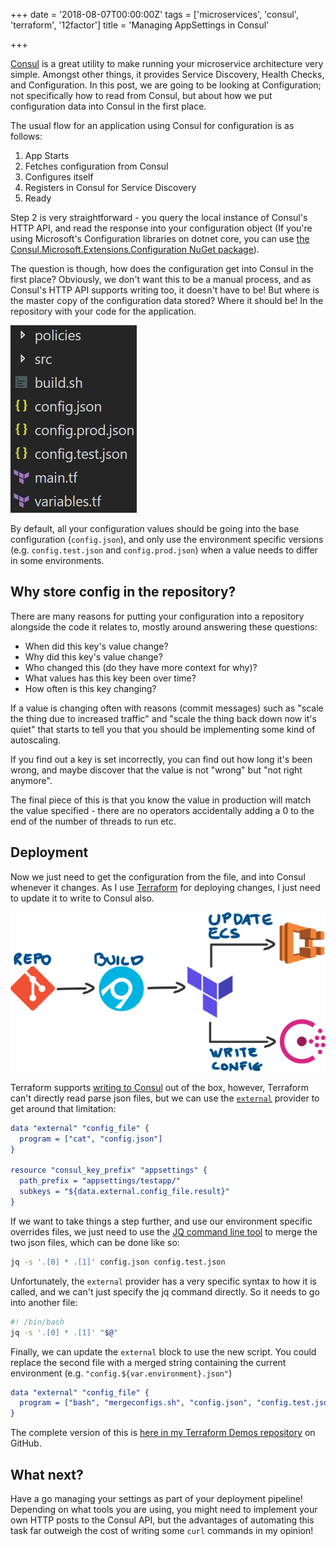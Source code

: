 +++
date = '2018-08-07T00:00:00Z'
tags = ['microservices', 'consul', 'terraform', '12factor']
title = 'Managing AppSettings in Consul'

+++

[Consul](https://www.consul.io/) is a great utility to make running your microservice architecture very simple.  Amongst other things, it provides Service Discovery, Health Checks, and Configuration.  In this post, we are going to be looking at Configuration; not specifically how to read from Consul, but about how we put configuration data into Consul in the first place.

The usual flow for an application using Consul for configuration is as follows:

1. App Starts
2. Fetches configuration from Consul
3. Configures itself
4. Registers in Consul for Service Discovery
5. Ready

Step 2 is very straightforward - you query the local instance of Consul's HTTP API, and read the response into your configuration object (If you're using Microsoft's Configuration libraries on dotnet core, you can use [the Consul.Microsoft.Extensions.Configuration NuGet package](https://www.nuget.org/packages/Consul.Microsoft.Extensions.Configuration/)).

The question is though, how does the configuration get into Consul in the first place? Obviously, we don't want this to be a manual process, and as Consul's HTTP API supports writing too, it doesn't have to be!  But where is the master copy of the configuration data stored?  Where it should be! In the repository with your code for the application.

![repository structure, config.json, config.test.json and config.prod.json in the root](/images/repository-with-config.png)

By default, all your configuration values should be going into the base configuration (`config.json`), and only use the environment specific versions (e.g. `config.test.json` and `config.prod.json`) when a value needs to differ in some environments.

## Why store config in the repository?

There are many reasons for putting your configuration into a repository alongside the code it relates to, mostly around answering these questions:

* When did this key's value change?
* Why did this key's value change?
* Who changed this (do they have more context for why)?
* What values has this key been over time?
* How often is this key changing?

If a value is changing often with reasons (commit messages) such as "scale the thing due to increased traffic" and "scale the thing back down now it's quiet" that starts to tell you that you should be implementing some kind of autoscaling.

If you find out a key is set incorrectly, you can find out how long it's been wrong, and maybe discover that the value is not "wrong" but "not right anymore".

The final piece of this is that you know the value in production will match the value specified - there are no operators accidentally adding a 0 to the end of the number of threads to run etc.

## Deployment

Now we just need to get the configuration from the file, and into Consul whenever it changes.  As I use [Terraform](https://terraform.io/) for deploying changes, I just need to update it to write to Consul also.

![deployment pipeline - git to AppVeyor to Terraform.  Terraform writes to consul and updates ECS cluster](/images/deployment-pipeline-consul.png)

Terraform supports [writing to Consul](https://www.terraform.io/docs/providers/consul/r/key_prefix.html) out of the box, however, Terraform can't directly read parse json files, but we can use the [`external`](https://www.terraform.io/docs/providers/external/index.html) provider to get around that limitation:

```cmake
data "external" "config_file" {
  program = ["cat", "config.json"]
}

resource "consul_key_prefix" "appsettings" {
  path_prefix = "appsettings/testapp/"
  subkeys = "${data.external.config_file.result}"
}
```

If we want to take things a step further, and use our environment specific overrides files, we just need to use the [JQ command line tool](https://stedolan.github.io/jq/) to merge the two json files, which can be done like so:

```bash
jq -s '.[0] * .[1]' config.json config.test.json
```

Unfortunately, the `external` provider has a very specific syntax to how it is called, and we can't just specify the jq command directly.  So it needs to go into another file:

```bash
#! /bin/bash
jq -s '.[0] * .[1]' "$@"
```

Finally, we can update the `external` block to use the new script.  You could replace the second file with a merged string containing the current environment (e.g. `"config.${var.environment}.json"`)

```cmake
data "external" "config_file" {
  program = ["bash", "mergeconfigs.sh", "config.json", "config.test.json"]
}
```

The complete version of this is [here in my Terraform Demos repository](https://github.com/Pondidum/Terraform-Demos/tree/master/manage-consul-keys) on GitHub.

## What next?

Have a go managing your settings as part of your deployment pipeline!  Depending on what tools you are using, you might need to implement your own HTTP posts to the Consul API, but the advantages of automating this task far outweigh the cost of writing some `curl` commands in my opinion!
